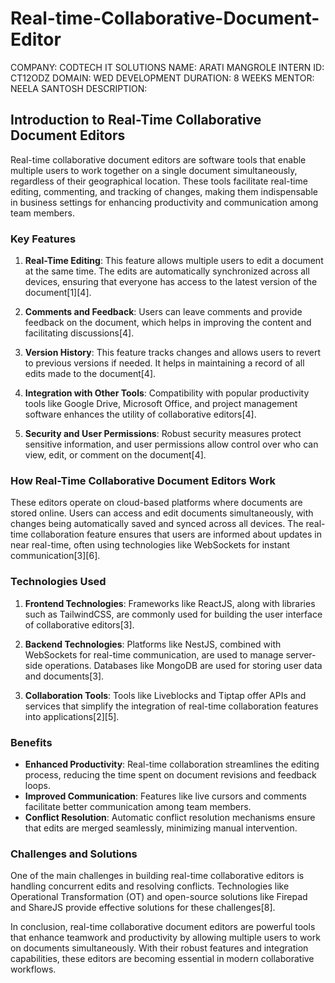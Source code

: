 # Real-time-Collaborative-Document-Editor
COMPANY: CODTECH IT SOLUTIONS
NAME: ARATI MANGROLE
INTERN ID: CT12ODZ
DOMAIN: WED DEVELOPMENT
DURATION: 8 WEEKS
MENTOR: NEELA SANTOSH
DESCRIPTION:
## Introduction to Real-Time Collaborative Document Editors

Real-time collaborative document editors are software tools that enable multiple users to work together on a single document simultaneously, regardless of their geographical location. These tools facilitate real-time editing, commenting, and tracking of changes, making them indispensable in business settings for enhancing productivity and communication among team members.

### Key Features

1. **Real-Time Editing**: This feature allows multiple users to edit a document at the same time. The edits are automatically synchronized across all devices, ensuring that everyone has access to the latest version of the document[1][4].

2. **Comments and Feedback**: Users can leave comments and provide feedback on the document, which helps in improving the content and facilitating discussions[4].

3. **Version History**: This feature tracks changes and allows users to revert to previous versions if needed. It helps in maintaining a record of all edits made to the document[4].

4. **Integration with Other Tools**: Compatibility with popular productivity tools like Google Drive, Microsoft Office, and project management software enhances the utility of collaborative editors[4].

5. **Security and User Permissions**: Robust security measures protect sensitive information, and user permissions allow control over who can view, edit, or comment on the document[4].

### How Real-Time Collaborative Document Editors Work

These editors operate on cloud-based platforms where documents are stored online. Users can access and edit documents simultaneously, with changes being automatically saved and synced across all devices. The real-time collaboration feature ensures that users are informed about updates in near real-time, often using technologies like WebSockets for instant communication[3][6].

### Technologies Used

1. **Frontend Technologies**: Frameworks like ReactJS, along with libraries such as TailwindCSS, are commonly used for building the user interface of collaborative editors[3].

2. **Backend Technologies**: Platforms like NestJS, combined with WebSockets for real-time communication, are used to manage server-side operations. Databases like MongoDB are used for storing user data and documents[3].

3. **Collaboration Tools**: Tools like Liveblocks and Tiptap offer APIs and services that simplify the integration of real-time collaboration features into applications[2][5].

### Benefits

- **Enhanced Productivity**: Real-time collaboration streamlines the editing process, reducing the time spent on document revisions and feedback loops.
- **Improved Communication**: Features like live cursors and comments facilitate better communication among team members.
- **Conflict Resolution**: Automatic conflict resolution mechanisms ensure that edits are merged seamlessly, minimizing manual intervention.

### Challenges and Solutions

One of the main challenges in building real-time collaborative editors is handling concurrent edits and resolving conflicts. Technologies like Operational Transformation (OT) and open-source solutions like Firepad and ShareJS provide effective solutions for these challenges[8].

In conclusion, real-time collaborative document editors are powerful tools that enhance teamwork and productivity by allowing multiple users to work on documents simultaneously. With their robust features and integration capabilities, these editors are becoming essential in modern collaborative workflows.
